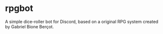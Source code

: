 # rpgbot
A simple dice-roller bot for Discord, based on a original RPG system created by Gabriel Bione Berçot. 
